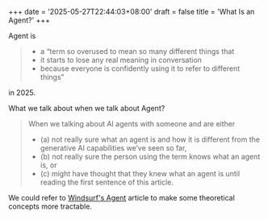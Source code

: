 +++
date = '2025-05-27T22:44:03+08:00'
draft = false
title = 'What Is an Agent?'
+++

Agent is 
> * a “term so overused to mean so many different things that 
> * it starts to lose any real meaning in conversation 
> * because everyone is confidently using it to refer to different things” 

in 2025.

What we talk about when we talk about Agent? 
> When we talking about AI agents with someone and are either
> - (a) not really sure what an agent is and how it is different from the generative AI capabilities we’ve seen so far,
> - (b) not really sure the person using the term knows what an agent is, or 
> - (c) might have thought that they knew what an agent is until reading the first sentence of this article.

We could refer to [Windsurf's Agent](https://windsurf.com/blog/what-is-an-agent) article to make some theoretical concepts more tractable.
